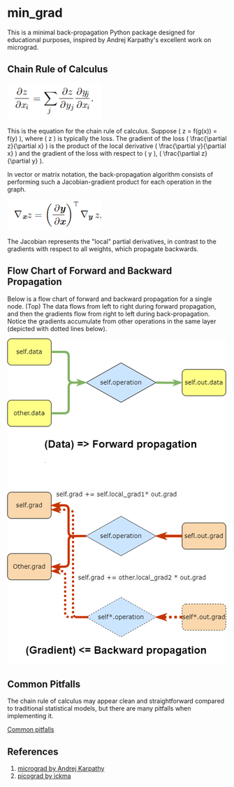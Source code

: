 # min_grad
This is a minimal back-propagation Python package designed for educational purposes, inspired by Andrej Karpathy's excellent work on micrograd.

## Chain Rule of Calculus
![chain_rule](docs/images/chain_rule.png)

This is the equation for the chain rule of calculus. Suppose \( z = f(g(x)) = f(y) \), where \( z \) is typically the loss. The gradient of the loss \( \frac{\partial z}{\partial x} \) is the product of the local derivative \( \frac{\partial y}{\partial x} \) and the gradient of the loss with respect to \( y \), \( \frac{\partial z}{\partial y} \).

In vector or matrix notation, the back-propagation algorithm consists of performing such a Jacobian-gradient product for each operation in the graph.

![chain_rule_vector](docs/images/chain_rule_vecotor.png)

The Jacobian represents the "local" partial derivatives, in contrast to the gradients with respect to all weights, which propagate backwards.

## Flow Chart of Forward and Backward Propagation

Below is a flow chart of forward and backward propagation for a single node. (Top) The data flows from left to right during forward propagation, and then the gradients flow from right to left during back-propagation. Notice the gradients accumulate from other operations in the same layer (depicted with dotted lines below).

![flow chart forward back prop](docs/images/BackProp.png)

## Common Pitfalls
The chain rule of calculus may appear clean and straightforward compared to traditional statistical models, but there are many pitfalls when implementing it.

[Common pitfalls](pitfalls.md)

## References
1. [micrograd by Andrej Karpathy](https://github.com/karpathy/micrograd)
2. [picograd by ickma](https://github.com/ickma/picograd)

